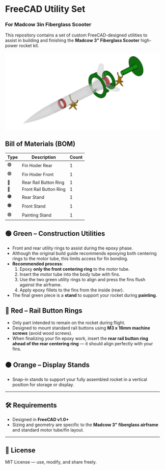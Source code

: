 # FreeCAD Utility Set  
### For Madcow 3in Fiberglass Scooter

This repository contains a set of custom FreeCAD-designed utilities to assist in building and finishing the **Madcow 3" Fiberglass Scooter** high-power rocket kit.

![Madcow 3in Fiberglass Scooter Utility Set](Madcow%203in%20Fiberglass%20Scooter%20Utility%20Set.png)

## Bill of Materials (BOM)
| Type | Description | Count |
| -------- | ------- | ------- |
| 🟢 | Fin Hoder Rear | 1 |
| 🟢 | Fin Hoder Front | 1 |
| 🔴 | Rear Rail Button Ring | 1 |
| 🔴 | Front Rail Button Ring | 1 |
| 🟠 | Rear Stand | 1 |
| 🟠 | Front Stand | 1 |
| 🟢 | Painting Stand | 1 |

## 🟢 Green – Construction Utilities
- Front and rear utility rings to assist during the epoxy phase.
- Although the original build guide recommends epoxying both centering rings to the motor tube, this limits access for fin bonding.
- **Recommended process**:
  1. Epoxy **only the front centering ring** to the motor tube.
  2. Insert the motor tube into the body tube with fins.
  3. Use the two green utility rings to align and press the fins flush against the airframe.
  4. Apply epoxy fillets to the fins from the inside (rear).
- The final green piece is a **stand** to support your rocket during **painting**.

## 🔴 Red – Rail Button Rings
- Only part intended to remain on the rocket during flight.
- Designed to mount standard rail buttons using **M3 x 16mm machine screws** (avoid wood screws).
- When finalizing your fin epoxy work, insert the **rear rail button ring ahead of the rear centering ring** — it should align perfectly with your fins.

## 🟠 Orange – Display Stands
- Snap-in stands to support your fully assembled rocket in a vertical position for storage or display.

---

## 🛠 Requirements
- Designed in **FreeCAD v1.0+**
- Sizing and geometry are specific to the **Madcow 3" fiberglass airframe** and standard motor tube/fin layout.

---

## 📜 License
MIT License — use, modify, and share freely.

